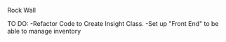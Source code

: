 Rock Wall

TO DO:
  -Refactor Code to Create Insight Class.
  -Set up "Front End" to be able to manage inventory

